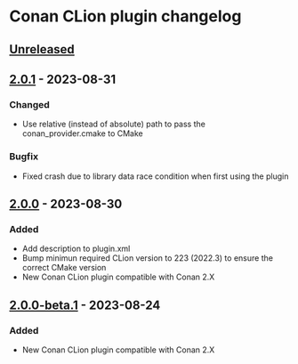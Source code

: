 <!-- Keep a Changelog guide -> https://keepachangelog.com -->

# Conan CLion plugin changelog

## [Unreleased]

## [2.0.1] - 2023-08-31

### Changed
- Use relative (instead of absolute) path to pass the conan_provider.cmake to CMake

### Bugfix
- Fixed crash due to library data race condition when first using the plugin

## [2.0.0] - 2023-08-30

### Added
- Add description to plugin.xml
- Bump minimun required CLion version to 223 (2022.3) to ensure the correct CMake version
- New Conan CLion plugin compatible with Conan 2.X

## [2.0.0-beta.1] - 2023-08-24

### Added
- New Conan CLion plugin compatible with Conan 2.X

[Unreleased]: https://github.com/conan-io/conan-clion-plugin//compare/v2.0.1...HEAD
[2.0.1]: https://github.com/conan-io/conan-clion-plugin//compare/v2.0.0...v2.0.1
[2.0.0]: https://github.com/conan-io/conan-clion-plugin//compare/v2.0.0-beta.1...v2.0.0
[2.0.0-beta.1]: https://github.com/conan-io/conan-clion-plugin//commits/v2.0.0-beta.1
